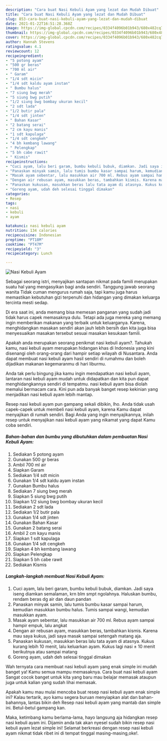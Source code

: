 ```yaml
---
description: "Cara buat Nasi Kebuli Ayam yang lezat dan Mudah Dibuat"
title: "Cara buat Nasi Kebuli Ayam yang lezat dan Mudah Dibuat"
slug: 853-cara-buat-nasi-kebuli-ayam-yang-lezat-dan-mudah-dibuat
date: 2021-01-22T16:51:28.368Z
image: https://img-global.cpcdn.com/recipes/0334f4096b01b943/680x482cq70/nasi-kebuli-ayam-foto-resep-utama.jpg
thumbnail: https://img-global.cpcdn.com/recipes/0334f4096b01b943/680x482cq70/nasi-kebuli-ayam-foto-resep-utama.jpg
cover: https://img-global.cpcdn.com/recipes/0334f4096b01b943/680x482cq70/nasi-kebuli-ayam-foto-resep-utama.jpg
author: Hannah Stevens
ratingvalue: 4.1
reviewcount: 12
recipeingredient:
- "5 potong ayam"
- "500 gr beras"
- "700 ml air"
- " Garam"
- "1/4 sdt micin"
- "1/4 sdt kaldu ayam instan"
- " Bumbu halus"
- "7 siung bwg merah"
- "5 siung bwg putih"
- "1/2 siung bwg bombay ukuran kecil"
- "2 sdt lada"
- "1/2 butir pala"
- "1/4 sdt jinten"
- " Bahan Kasar"
- "2 batang serai"
- "2 cm kayu manis"
- "1 sdt kapulaga"
- "1/4 sdt cengkeh"
- "4 bh kembang lawang"
- " Pelengkap"
- "5 bh cabe rawit"
- " Kismis"
recipeinstructions:
- "Cuci ayam, lalu beri garam, bumbu kebuli bubuk, diamkan. Jadi saya iseng diamkan semalaman, krn blm smpt ngolahnya. Haluskan bumbu, rendam beras dg air dan daun pandan"
- "Panaskan minyak samin, lalu tumis bumbu kasar sampai harum, kemudian masukkan bumbu halus. Tumis sampai wangi, kemudian masukkan ayam."
- "Masak ayam sebentar, lalu masukkan air 700 ml. Rebus ayam sampai hampir empuk, lalu angkat"
- "Dengan air rebusan ayam, masukkan beras, tambahkan kismis. Karena mau saya kukus, jadi saya masak sampai setengah matang aja."
- "Panaskan kukusan, masukkan beras lalu tata ayam di atasnya. Kukus kurang lebih 10 menit, lalu keluarkan ayam. Kukus lagi nasi ± 10 menit berikutnya atau sampai matang"
- "Goreng ayam, udah deh selesai tinggal dimakan"
categories:
- Resep
tags:
- nasi
- kebuli
- ayam

katakunci: nasi kebuli ayam 
nutrition: 134 calories
recipecuisine: Indonesian
preptime: "PT18M"
cooktime: "PT47M"
recipeyield: "3"
recipecategory: Lunch

---
```



![Nasi Kebuli Ayam](https://img-global.cpcdn.com/recipes/0334f4096b01b943/680x482cq70/nasi-kebuli-ayam-foto-resep-utama.jpg)

Sebagai seorang istri, menyajikan santapan nikmat pada famili merupakan suatu hal yang mengasyikan bagi anda sendiri. Tanggung jawab seorang  wanita Tidak cuman mengurus rumah saja, tapi kamu juga harus memastikan kebutuhan gizi terpenuhi dan hidangan yang dimakan keluarga tercinta mesti sedap.

Di era  saat ini, anda memang bisa memesan panganan yang sudah jadi tidak harus capek memasaknya dulu. Tetapi ada juga mereka yang memang ingin memberikan makanan yang terbaik untuk keluarganya. Karena, menghidangkan masakan sendiri akan jauh lebih bersih dan kita juga bisa menyesuaikan masakan tersebut sesuai masakan kesukaan famili. 



Apakah anda merupakan seorang penikmat nasi kebuli ayam?. Tahukah kamu, nasi kebuli ayam merupakan hidangan khas di Indonesia yang kini disenangi oleh orang-orang dari hampir setiap wilayah di Nusantara. Anda dapat membuat nasi kebuli ayam hasil sendiri di rumahmu dan boleh dijadikan makanan kegemaranmu di hari liburmu.

Anda tak perlu bingung jika kamu ingin mendapatkan nasi kebuli ayam, lantaran nasi kebuli ayam mudah untuk didapatkan dan kita pun dapat menghidangkannya sendiri di tempatmu. nasi kebuli ayam bisa diolah memalui bermacam cara. Kini pun ada banyak banget resep kekinian yang menjadikan nasi kebuli ayam lebih mantap.

Resep nasi kebuli ayam pun gampang sekali dibikin, lho. Anda tidak usah capek-capek untuk membeli nasi kebuli ayam, karena Kamu dapat menyajikan di rumah sendiri. Bagi Anda yang ingin menyajikannya, inilah resep untuk menyajikan nasi kebuli ayam yang nikamat yang dapat Kamu coba sendiri.

<!--inarticleads1-->

##### Bahan-bahan dan bumbu yang dibutuhkan dalam pembuatan Nasi Kebuli Ayam:

1. Sediakan 5 potong ayam
1. Gunakan 500 gr beras
1. Ambil 700 ml air
1. Siapkan  Garam
1. Sediakan 1/4 sdt micin
1. Gunakan 1/4 sdt kaldu ayam instan
1. Gunakan  Bumbu halus
1. Sediakan 7 siung bwg merah
1. Siapkan 5 siung bwg putih
1. Siapkan 1/2 siung bwg bombay ukuran kecil
1. Sediakan 2 sdt lada
1. Sediakan 1/2 butir pala
1. Gunakan 1/4 sdt jinten
1. Gunakan  Bahan Kasar
1. Gunakan 2 batang serai
1. Ambil 2 cm kayu manis
1. Siapkan 1 sdt kapulaga
1. Gunakan 1/4 sdt cengkeh
1. Siapkan 4 bh kembang lawang
1. Siapkan  Pelengkap
1. Siapkan 5 bh cabe rawit
1. Sediakan  Kismis




<!--inarticleads2-->

##### Langkah-langkah membuat Nasi Kebuli Ayam:

1. Cuci ayam, lalu beri garam, bumbu kebuli bubuk, diamkan. Jadi saya iseng diamkan semalaman, krn blm smpt ngolahnya. Haluskan bumbu, rendam beras dg air dan daun pandan
1. Panaskan minyak samin, lalu tumis bumbu kasar sampai harum, kemudian masukkan bumbu halus. Tumis sampai wangi, kemudian masukkan ayam.
1. Masak ayam sebentar, lalu masukkan air 700 ml. Rebus ayam sampai hampir empuk, lalu angkat
1. Dengan air rebusan ayam, masukkan beras, tambahkan kismis. Karena mau saya kukus, jadi saya masak sampai setengah matang aja.
1. Panaskan kukusan, masukkan beras lalu tata ayam di atasnya. Kukus kurang lebih 10 menit, lalu keluarkan ayam. Kukus lagi nasi ± 10 menit berikutnya atau sampai matang
1. Goreng ayam, udah deh selesai tinggal dimakan




Wah ternyata cara membuat nasi kebuli ayam yang enak simple ini mudah banget ya! Kamu semua mampu memasaknya. Cara buat nasi kebuli ayam Sangat cocok banget untuk kita yang baru mau belajar memasak ataupun juga untuk kalian yang sudah lihai memasak.

Apakah kamu mau mulai mencoba buat resep nasi kebuli ayam enak simple ini? Kalau tertarik, ayo kamu segera buruan menyiapkan alat dan bahan-bahannya, lantas bikin deh Resep nasi kebuli ayam yang mantab dan simple ini. Betul-betul gampang kan. 

Maka, ketimbang kamu berlama-lama, hayo langsung aja hidangkan resep nasi kebuli ayam ini. Dijamin anda tak akan nyesel sudah bikin resep nasi kebuli ayam lezat simple ini! Selamat berkreasi dengan resep nasi kebuli ayam nikmat tidak ribet ini di tempat tinggal masing-masing,oke!.

